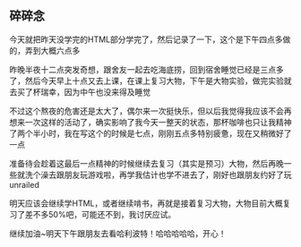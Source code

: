 ## 碎碎念
今天就把昨天没学完的HTML部分学完了，然后记录了一下，这个是下午四点多做的，弄到大概六点多

昨晚半夜十二点突发奇想，跟舍友一起去吃海底捞，回到宿舍睡觉已经是三点多了，然后今天早上十点又去上课，在课上复习大物，下午是大物实验，做完实验就去买了杯瑞幸，因为中午也没来得及睡觉

不过这个熬夜的危害还是太大了，偶尔来一次挺快乐，但以后我觉得我应该不会再想来一次这样的活动了，确实影响了我今天一整天的状态，那杯咖啡也只让我精神了两个半小时，我在写这个的时候是七点，刚刚五点多特别疲惫，现在又稍微好了一点

准备待会趁着这最后一点精神的时候继续去复习（其实是预习）大物，然后再晚一些就洗个澡去跟朋友玩游戏啦，再学我估计也学不进去了，刚好也跟朋友约好了玩unrailed

明天应该会继续学HTML，或者继续啃书，再就是接着复习大物，大物目前大概复习了差不多50%吧，可能还不到，我讨厌应试。

继续加油~明天下午跟朋友去看哈利波特！哈哈哈哈哈，开心！

